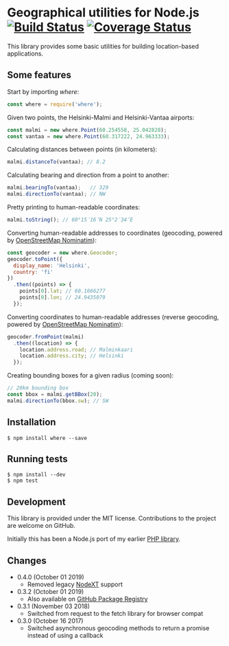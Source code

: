 Geographical utilities for Node.js [![Build Status](https://github.com/bergie/where/workflows/Node%20CI/badge.svg)](https://github.com/bergie/where/actions) [![Coverage Status](https://coveralls.io/repos/github/bergie/where/badge.svg)](https://coveralls.io/github/bergie/where)
==================================

This library provides some basic utilities for building location-based applications.

## Some features

Start by importing _where_:

```javascript
const where = require('where');
```

Given two points, the Helsinki-Malmi and Helsinki-Vantaa airports:

```javascript
const malmi = new where.Point(60.254558, 25.042828);
const vantaa = new where.Point(60.317222, 24.963333);
```

Calculating distances between points (in kilometers):

```javascript
malmi.distanceTo(vantaa); // 8.2
```

Calculating bearing and direction from a point to another:

```javascript
malmi.bearingTo(vantaa);   // 329
malmi.directionTo(vantaa); // NW
```

Pretty printing to human-readable coordinates:

```javascript
malmi.toString(); // 60°15′16″N 25°2′34″E
```

Converting human-readable addresses to coordinates (geocoding, powered by [OpenStreetMap Nominatim](http://wiki.openstreetmap.org/wiki/Nominatim)):

```javascript
const geocoder = new where.Geocoder;
geocoder.toPoint({
  display_name: 'Helsinki',
  country: 'fi'
})
  .then((points) => {
    points[0].lat; // 60.1666277
    points[0].lon; // 24.9435079
  });
```

Converting coordinates to human-readable addresses (reverse geocoding, powered by [OpenStreetMap Nominatim](http://wiki.openstreetmap.org/wiki/Nominatim)):

```javascript
geocoder.fromPoint(malmi)
  .then((location) => {
    location.address.road; // Malminkaari
    location.address.city; // Helsinki
  });
```

Creating bounding boxes for a given radius (coming soon):

```javascript
// 20km bounding box
const bbox = malmi.getBBox(20);
malmi.directionTo(bbox.sw); // SW
```

## Installation

    $ npm install where --save

## Running tests

    $ npm install --dev
    $ npm test

## Development

This library is provided under the MIT license. Contributions to the project are welcome on GitHub.

Initially this has been a Node.js port of my earlier [PHP library](http://github.com/bergie/midgardmvc_helper_location).

## Changes

* 0.4.0 (October 01 2019)
  - Removed legacy [NodeXT](https://www.npmjs.com/package/nodext) support
* 0.3.2 (October 01 2019)
  - Also available on [GitHub Package Registry](https://github.com/bergie/where/packages/29476)
* 0.3.1 (November 03 2018)
  - Switched from request to the fetch library for browser compat
* 0.3.0 (October 16 2017)
  - Switched asynchronous geocoding methods to return a promise instead of using a callback
